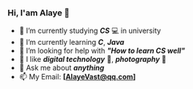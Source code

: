 ### Hi, **I'am Alaye** 👋

- 📖 I’m currently studying ***CS*** 💻 in university
- 🌱 I’m currently learning ***C***, ***Java***
- 🤔 I’m looking for help with ***"How to learn CS well"***
- 🤩 I like ***digital technology*** 📱, ***photography*** 📸
- 💬 Ask me about ***anything*** 
- 📫 My Email: **[AlayeVast@qq.com]**
